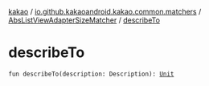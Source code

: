 [kakao](../../index.md) / [io.github.kakaoandroid.kakao.common.matchers](../index.md) / [AbsListViewAdapterSizeMatcher](index.md) / [describeTo](./describe-to.md)

# describeTo

`fun describeTo(description: Description): `[`Unit`](https://kotlinlang.org/api/latest/jvm/stdlib/kotlin/-unit/index.html)
